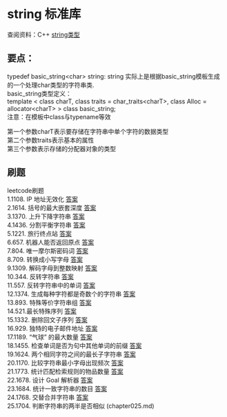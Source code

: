 
# string 标准库

查阅资料：C++ [string类型](http://www.cplusplus.com/reference/string/string/)

## 要点：
typedef basic_string\<char\> string: string 实际上是根据basic_string模板生成的一个处理char类型的字符串类.  
basic_string类型定义：  
template \< class charT,  class traits = char_traits\<charT\>, class Alloc = allocator\<charT\>  \> class basic_string;  
注意：在模板中class与typename等效

第一个参数charT表示要存储在字符串中单个字符的数据类型      
第二个参数traits表示基本的属性  
第三个参数表示存储的分配器对象的类型  

## 刷题
leetcode刷题  
1.1108. IP 地址无效化       [答案](chapter001.md)  
2.1614. 括号的最大嵌套深度  [答案](chapter002.md)  
3.1370. 上升下降字符串      [答案](chapter003.md)  
4.1436. 分割平衡字符串      [答案](chapter004.md)  
5.1221. 旅行终点站          [答案](chapter005.md)  
6.657.  机器人能否返回原点 [答案](chapter006.md)  
7.804. 唯一摩尔斯密码词     [答案](chapter007.md)  
8.709. 转换成小写字母       [答案](chapter008.md)   
9.1309. 解码字母到整数映射    [答案](chapter009.md)   
10.344. 反转字符串           [答案](chapter010.md)     
11.557. 反转字符串中的单词   [答案](chapter011.md)   
12.1374. 生成每种字符都是奇数个的字符串  [答案](chapter012.md)   
13.893. 特殊等价字符串组  [答案](chapter013.md)   
14.521.最长特殊序列  [答案](chapter014.md)   
15.1332. 删除回文子序列  [答案](chapter015.md)  
16.929. 独特的电子邮件地址  [答案](chapter016.md)   
17.1189. “气球” 的最大数量  [答案](chapter017.md)   
18.1455. 检查单词是否为句中其他单词的前缀  [答案](chapter018.md)   
19.1624. 两个相同字符之间的最长子字符串  [答案](chapter019.md)   
20.1170. 比较字符串最小字母出现频次 [答案](chapter020.md)   
21.1773. 统计匹配检索规则的物品数量 [答案](chapter021.md)   
22.1678. 设计 Goal 解析器 [答案](chapter022.md)   
23.1684. 统计一致字符串的数目 [答案](chapter023.md)  
24.1768. 交替合并字符串 [答案](chapter024.md)   
25.1704. 判断字符串的两半是否相似 (chapter025.md)     










